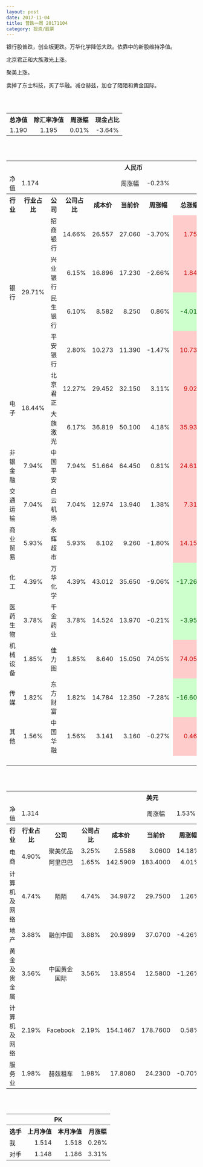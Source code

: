 ```yaml
---
layout: post
date: 2017-11-04
title: 普跌一周 20171104
category: 投资/股票
---
```


银行股普跌，创业板更跌。万华化学降低大跌。依靠中的新股维持净值。

北京君正和大族激光上涨。

聚美上涨。

卖掉了东士科技，买了华融。减仓赫兹，加仓了陌陌和黄金国际。


<br/>
<br/>

<table cellspacing="0" border="0">
	<tr>
		<th height="17" align="center"><font face="Noto Sans CJK SC Regular">总净值</font></th>
		<th align="center"><font face="Noto Sans CJK SC Regular">除汇率净值</font></th>
		<th align="center"><font face="Noto Sans CJK SC Regular">周涨幅</font></th>
		<th align="center" valign="middle"><font face="Noto Sans CJK SC Regular">现金占比</font></th>
	</tr>
	<tr>
		<td height="17" align="center" sdval="1.19" sdnum="1033;0;0.000">1.190</td>
		<td align="center" sdval="1.195" sdnum="1033;0;0.000">1.195</td>
		<td align="center" sdval="0.0001" sdnum="1033;0;0.00%">0.01%</td>
		<td align="center" sdval="-0.0364" sdnum="1033;0;0.00%">-3.64%</td>
	</tr>
</table>
<br />
<br />
<table>
	<tr>
		<th colspan="10"  height="21" align="center" valign="middle"><font face="Noto Sans CJK SC Regular">人民币</font></th>
		</tr>
	<tr>
		<td height="17" align="center"><font face="Noto Sans CJK SC Regular">净值</font></td>
		<td colspan="4"  align="left" valign="middle" sdval="1.174" sdnum="1033;">1.174</td>
		<td align="center"><font face="Noto Sans CJK SC Regular">周涨幅</font></td>
		<td colspan="4"  align="left" valign="middle" sdval="-0.0023" sdnum="1033;0;0.00%">-0.23%</td>
		</tr>
	<tr>
		<th height="21" align="center" valign="middle"><font face="Noto Sans CJK SC Regular">行业</font></th>
		<th align="center" valign="middle"><font face="Noto Sans CJK SC Regular">行业占比</font></th>
		<th align="center"><font face="Noto Sans CJK SC Regular">公司</font></th>
		<th align="center"><font face="Noto Sans CJK SC Regular">公司占比</font></th>
		<th align="center"><font face="Noto Sans CJK SC Regular">成本价</font></th>
		<th align="center"><font face="Noto Sans CJK SC Regular">当前价</font></th>
		<th align="center"><font face="Noto Sans CJK SC Regular">周涨幅</font></th>
		<th align="center"><font face="Noto Sans CJK SC Regular">总涨幅</font></th>
		<th align="left"><font face="Noto Sans CJK SC Regular">下一阶梯</font></th>
		<th align="left"><font face="Noto Sans CJK SC Regular">止损价</font></th>
	</tr>
	<tr>
		<td rowspan="4"  height="68" align="center" valign="middle"><font face="Noto Sans CJK SC Regular">银行</font></td>
		<td rowspan="4"  align="center" valign="middle" sdval="0.2971" sdnum="1033;0;0.00%">29.71%</td>
		<td align="left"><font face="Noto Sans CJK SC Regular">招商银行</font></td>
		<td align="right" sdval="0.1466" sdnum="1033;0;0.00%">14.66%</td>
		<td align="right" sdval="26.557" sdnum="1033;0;0.000">26.557</td>
		<td align="right" sdval="27.06" sdnum="1033;0;0.000">27.060</td>
		<td align="right" sdval="-0.037" sdnum="1033;0;0.00%">-3.70%</td>
		<td align="right" bgcolor="#FFCCCC" sdval="0.0175403923635953" sdnum="1033;0;0.00%"><font color="#CC0000">1.75%</font></td>
		<td align="right" sdval="33.19625" sdnum="1033;0;0.000">33.196</td>
		<td align="right" sdval="0" sdnum="1033;0;0.000">0.000</td>
	</tr>
	<tr>
		<td align="left"><font face="Noto Sans CJK SC Regular">兴业银行</font></td>
		<td align="right" sdval="0.0615" sdnum="1033;0;0.00%">6.15%</td>
		<td align="right" sdval="16.896" sdnum="1033;0;0.000">16.896</td>
		<td align="right" sdval="17.23" sdnum="1033;0;0.000">17.230</td>
		<td align="right" sdval="-0.0266" sdnum="1033;0;0.00%">-2.66%</td>
		<td align="right" bgcolor="#FFCCCC" sdval="0.0183679924242424" sdnum="1033;0;0.00%"><font color="#CC0000">1.84%</font></td>
		<td align="right" sdval="21.12" sdnum="1033;0;0.000">21.120</td>
		<td align="right" sdval="0" sdnum="1033;0;0.000">0.000</td>
	</tr>
	<tr>
		<td align="left"><font face="Noto Sans CJK SC Regular">民生银行</font></td>
		<td align="right" sdval="0.061" sdnum="1033;0;0.00%">6.10%</td>
		<td align="right" sdval="8.582" sdnum="1033;0;0.000">8.582</td>
		<td align="right" sdval="8.25" sdnum="1033;0;0.000">8.250</td>
		<td align="right" sdval="0.0086" sdnum="1033;0;0.00%">0.86%</td>
		<td align="right" bgcolor="#CCFFCC" sdval="-0.0400856210673504" sdnum="1033;0;0.00%"><font color="#006600">-4.01%</font></td>
		<td align="right" sdval="10.7275" sdnum="1033;0;0.000">10.728</td>
		<td align="right" sdval="0" sdnum="1033;0;0.000">0.000</td>
	</tr>
	<tr>
		<td align="left"><font face="Noto Sans CJK SC Regular">平安银行</font></td>
		<td align="right" sdval="0.028" sdnum="1033;0;0.00%">2.80%</td>
		<td align="right" sdval="10.273" sdnum="1033;0;0.000">10.273</td>
		<td align="right" sdval="11.39" sdnum="1033;0;0.000">11.390</td>
		<td align="right" sdval="-0.0147" sdnum="1033;0;0.00%">-1.47%</td>
		<td align="right" bgcolor="#FFCCCC" sdval="0.107331626593984" sdnum="1033;0;0.00%"><font color="#CC0000">10.73%</font></td>
		<td align="right" sdval="12.84125" sdnum="1033;0;0.000">12.841</td>
		<td align="right" sdval="0" sdnum="1033;0;0.000">0.000</td>
	</tr>
	<tr>
		<td rowspan="2"  height="34" align="center" valign="middle"><font face="Noto Sans CJK SC Regular">电子</font></td>
		<td rowspan="2"  align="center" valign="middle" sdval="0.1844" sdnum="1033;0;0.00%">18.44%</td>
		<td align="left"><font face="Noto Sans CJK SC Regular">北京君正</font></td>
		<td align="right" sdval="0.1227" sdnum="1033;0;0.00%">12.27%</td>
		<td align="right" sdval="29.452" sdnum="1033;0;0.000">29.452</td>
		<td align="right" sdval="32.15" sdnum="1033;0;0.000">32.150</td>
		<td align="right" sdval="0.0311" sdnum="1033;0;0.00%">3.11%</td>
		<td align="right" bgcolor="#FFCCCC" sdval="0.0902066820589431" sdnum="1033;0;0.00%"><font color="#CC0000">9.02%</font></td>
		<td align="right" sdval="36.815" sdnum="1033;0;0.000">36.815</td>
		<td align="right" sdval="0" sdnum="1033;0;0.000">0.000</td>
	</tr>
	<tr>
		<td align="left"><font face="Noto Sans CJK SC Regular">大族激光</font></td>
		<td align="right" sdval="0.0617" sdnum="1033;0;0.00%">6.17%</td>
		<td align="right" sdval="36.819" sdnum="1033;0;0.000">36.819</td>
		<td align="right" sdval="50.1" sdnum="1033;0;0.000">50.100</td>
		<td align="right" sdval="0.0418" sdnum="1033;0;0.00%">4.18%</td>
		<td align="right" bgcolor="#FFCCCC" sdval="0.359310502729569" sdnum="1033;0;0.00%"><font color="#CC0000">35.93%</font></td>
		<td align="right" bgcolor="#CCFFCC" sdval="57.5296875" sdnum="1033;0;0.000"><font color="#006600">57.530</font></td>
		<td align="right" bgcolor="#FFCCCC" sdval="42.34185" sdnum="1033;0;0.000"><font color="#CC0000">42.342</font></td>
	</tr>
	<tr>
		<td height="17" align="center" valign="middle"><font face="Noto Sans CJK SC Regular">非银金融</font></td>
		<td align="center" valign="middle" sdval="0.0794" sdnum="1033;0;0.00%">7.94%</td>
		<td align="left"><font face="Noto Sans CJK SC Regular">中国平安</font></td>
		<td align="right" sdval="0.0794" sdnum="1033;0;0.00%">7.94%</td>
		<td align="right" sdval="51.664" sdnum="1033;0;0.000">51.664</td>
		<td align="right" sdval="64.45" sdnum="1033;0;0.000">64.450</td>
		<td align="right" sdval="0.0081" sdnum="1033;0;0.00%">0.81%</td>
		<td align="right" bgcolor="#FFCCCC" sdval="0.246083741096315" sdnum="1033;0;0.00%"><font color="#CC0000">24.61%</font></td>
		<td align="right" sdval="64.58" sdnum="1033;0;0.000">64.580</td>
		<td align="right" sdval="0" sdnum="1033;0;0.000">0.000</td>
	</tr>
	<tr>
		<td height="17" align="center" valign="middle"><font face="Noto Sans CJK SC Regular"> 交通运输</font></td>
		<td align="center" valign="middle" sdval="0.0704" sdnum="1033;0;0.00%">7.04%</td>
		<td align="left"><font face="Noto Sans CJK SC Regular">白云机场</font></td>
		<td align="right" sdval="0.0704" sdnum="1033;0;0.00%">7.04%</td>
		<td align="right" sdval="12.974" sdnum="1033;0;0.000">12.974</td>
		<td align="right" sdval="13.94" sdnum="1033;0;0.000">13.940</td>
		<td align="right" sdval="0.0138" sdnum="1033;0;0.00%">1.38%</td>
		<td align="right" bgcolor="#FFCCCC" sdval="0.0730566055187296" sdnum="1033;0;0.00%"><font color="#CC0000">7.31%</font></td>
		<td align="right" sdval="16.2175" sdnum="1033;0;0.000">16.218</td>
		<td align="right" sdval="0" sdnum="1033;0;0.000">0.000</td>
	</tr>
	<tr>
		<td height="17" align="center" valign="middle"><font face="Noto Sans CJK SC Regular">商业贸易</font></td>
		<td align="center" valign="middle" sdval="0.0593" sdnum="1033;0;0.00%">5.93%</td>
		<td align="left"><font face="Noto Sans CJK SC Regular">永辉超市</font></td>
		<td align="right" sdval="0.0593" sdnum="1033;0;0.00%">5.93%</td>
		<td align="right" sdval="8.102" sdnum="1033;0;0.000">8.102</td>
		<td align="right" sdval="9.26" sdnum="1033;0;0.000">9.260</td>
		<td align="right" sdval="-0.018" sdnum="1033;0;0.00%">-1.80%</td>
		<td align="right" bgcolor="#FFCCCC" sdval="0.141527672179709" sdnum="1033;0;0.00%"><font color="#CC0000">14.15%</font></td>
		<td align="right" sdval="10.1275" sdnum="1033;0;0.000">10.128</td>
		<td align="right" sdval="0" sdnum="1033;0;0.000">0.000</td>
	</tr>
	<tr>
		<td height="17" align="center" valign="middle"><font face="Noto Sans CJK SC Regular">化工</font></td>
		<td align="center" valign="middle" sdval="0.0439" sdnum="1033;0;0.00%">4.39%</td>
		<td align="left"><font face="Noto Sans CJK SC Regular">万华化学</font></td>
		<td align="right" sdval="0.0439" sdnum="1033;0;0.00%">4.39%</td>
		<td align="right" sdval="43.012" sdnum="1033;0;0.000">43.012</td>
		<td align="right" sdval="35.65" sdnum="1033;0;0.000">35.650</td>
		<td align="right" sdval="-0.0906" sdnum="1033;0;0.00%">-9.06%</td>
		<td align="right" bgcolor="#CCFFCC" sdval="-0.172561536315447" sdnum="1033;0;0.00%"><font color="#006600">-17.26%</font></td>
		<td align="right" sdval="53.765" sdnum="1033;0;0.000">53.765</td>
		<td align="right" sdval="0" sdnum="1033;0;0.000">0.000</td>
	</tr>
	<tr>
		<td height="17" align="center" valign="middle"><font face="Noto Sans CJK SC Regular">医药生物</font></td>
		<td align="center" valign="middle" sdval="0.0378" sdnum="1033;0;0.00%">3.78%</td>
		<td align="left"><font face="Noto Sans CJK SC Regular">千金药业</font></td>
		<td align="right" sdval="0.0378" sdnum="1033;0;0.00%">3.78%</td>
		<td align="right" sdval="14.524" sdnum="1033;0;0.000">14.524</td>
		<td align="right" sdval="13.97" sdnum="1033;0;0.000">13.970</td>
		<td align="right" sdval="-0.0021" sdnum="1033;0;0.00%">-0.21%</td>
		<td align="right" bgcolor="#CCFFCC" sdval="-0.0395437620490224" sdnum="1033;0;0.00%"><font color="#006600">-3.95%</font></td>
		<td align="right" sdval="18.155" sdnum="1033;0;0.000">18.155</td>
		<td align="right" sdval="0" sdnum="1033;0;0.000">0.000</td>
	</tr>
	<tr>
		<td height="17" align="center"><font face="Noto Sans CJK SC Regular">机械设备</font></td>
		<td align="center" sdval="0.0185" sdnum="1033;0;0.00%">1.85%</td>
		<td align="left"><font face="Noto Sans CJK SC Regular">佳力图</font></td>
		<td align="right" sdval="0.0185" sdnum="1033;0;0.00%">1.85%</td>
		<td align="right" sdval="8.64" sdnum="1033;0;0.000">8.640</td>
		<td align="right" sdval="15.05" sdnum="1033;0;0.000">15.050</td>
		<td align="right" sdval="0.7405" sdnum="1033;0;0.00%">74.05%</td>
		<td align="right" bgcolor="#FFCCCC" sdval="0.740498148148148" sdnum="1033;0;0.00%"><font color="#CC0000">74.05%</font></td>
		<td align="right" bgcolor="#CCFFCC" sdval="16.875" sdnum="1033;0;0.000"><font color="#006600">16.875</font></td>
		<td align="right" bgcolor="#FFCCCC" sdval="12.42" sdnum="1033;0;0.000"><font color="#CC0000">12.420</font></td>
	</tr>
	<tr>
		<td height="17" align="center"><font face="Noto Sans CJK SC Regular">传媒</font></td>
		<td align="center" sdval="0.0182" sdnum="1033;0;0.00%">1.82%</td>
		<td align="left"><font face="Noto Sans CJK SC Regular">东方财富</font></td>
		<td align="right" sdval="0.0182" sdnum="1033;0;0.00%">1.82%</td>
		<td align="right" sdval="14.784" sdnum="1033;0;0.000">14.784</td>
		<td align="right" sdval="12.35" sdnum="1033;0;0.000">12.350</td>
		<td align="right" sdval="-0.0728" sdnum="1033;0;0.00%">-7.28%</td>
		<td align="right" bgcolor="#CCFFCC" sdval="-0.166037445887446" sdnum="1033;0;0.00%"><font color="#006600">-16.60%</font></td>
		<td align="right" sdval="18.48" sdnum="1033;0;0.000">18.480</td>
		<td align="right" sdval="0" sdnum="1033;0;0.000">0.000</td>
	</tr>
	<tr>
		<td height="17" align="center"><font face="Noto Sans CJK SC Regular">其他</font></td>
		<td align="center" sdval="0.0156" sdnum="1033;0;0.00%">1.56%</td>
		<td align="left"><font face="Noto Sans CJK SC Regular">中国华融</font></td>
		<td align="right" sdval="0.0156" sdnum="1033;0;0.00%">1.56%</td>
		<td align="right" sdval="3.141" sdnum="1033;0;0.000">3.141</td>
		<td align="right" sdval="3.16" sdnum="1033;0;0.000">3.160</td>
		<td align="right" sdval="-0.0027" sdnum="1033;0;0.00%">-0.27%</td>
		<td align="right" bgcolor="#FFCCCC" sdval="0.00464902897166497" sdnum="1033;0;0.00%"><font color="#CC0000">0.46%</font></td>
		<td align="right" sdval="3.92625" sdnum="1033;0;0.000">3.926</td>
		<td align="right" sdval="0" sdnum="1033;0;0.000">0.000</td>
	</tr>
	<tr>
		<td height="17" align="left"><br></td>
		<td align="left"><br></td>
		<td align="left"><br></td>
		<td align="left"><br></td>
		<td align="left"><br></td>
		<td align="left"><br></td>
		<td align="left"><br></td>
		<td align="left"><br></td>
		<td align="left"><br></td>
		<td align="left"><br></td>
	</tr>
</table>
<br />
<br />
<table>
	<tr>
		<th colspan="10"  height="21" align="center" valign="middle"><font face="Noto Sans CJK SC Regular">美元</font></th>
		</tr>
	<tr>
		<td height="17" align="center"><font face="Noto Sans CJK SC Regular">净值</font></td>
		<td colspan="4"  align="left" valign="middle" sdval="1.314" sdnum="1033;">1.314</td>
		<td align="center"><font face="Noto Sans CJK SC Regular">周涨幅</font></td>
		<td colspan="4"  align="left" valign="middle" sdval="0.0153" sdnum="1033;0;0.00%">1.53%</td>
		</tr>
	<tr>
		<th height="21" align="center" valign="middle"><font face="Noto Sans CJK SC Regular">行业</font></th>
		<th align="center" valign="middle"><font face="Noto Sans CJK SC Regular">行业占比</font></th>
		<th align="center"><font face="Noto Sans CJK SC Regular">公司</font></th>
		<th align="center"><font face="Noto Sans CJK SC Regular">公司占比</font></th>
		<th align="center"><font face="Noto Sans CJK SC Regular">成本价</font></th>
		<th align="center"><font face="Noto Sans CJK SC Regular">当前价</font></th>
		<th align="center"><font face="Noto Sans CJK SC Regular">周涨幅</font></th>
		<th align="center"><font face="Noto Sans CJK SC Regular">总涨幅</font></th>
		<th align="left"><font face="Noto Sans CJK SC Regular">下一阶梯</font></th>
		<th align="left"><font face="Noto Sans CJK SC Regular">止损价</font></th>
	</tr>
	<tr>
		<td rowspan="2"  height="34" align="center" valign="middle"><font face="Noto Sans CJK SC Regular">电商</font></td>
		<td rowspan="2"  align="center" valign="middle" sdval="0.049" sdnum="1033;0;0.00%">4.90%</td>
		<td align="center" sdnum="1033;0;0.00%"><font face="Noto Sans CJK SC Regular">聚美优品</font></td>
		<td align="right" sdval="0.0325" sdnum="1033;0;0.00%">3.25%</td>
		<td align="right" sdval="2.5588" sdnum="1033;0;0.0000">2.5588</td>
		<td align="right" sdval="3.06" sdnum="1033;0;0.0000">3.0600</td>
		<td align="right" sdval="0.1418" sdnum="1033;0;0.00%">14.18%</td>
		<td align="right" bgcolor="#FFCCCC" sdval="0.194473065499453" sdnum="1033;0;0.00%"><font color="#CC0000">19.45%</font></td>
		<td align="right" sdval="3.1985" sdnum="1033;0;0.000">3.199</td>
		<td align="right" sdval="0" sdnum="1033;0;0.000">0.000</td>
	</tr>
	<tr>
		<td align="center" sdnum="1033;0;0.00%"><font face="Noto Sans CJK SC Regular">阿里巴巴</font></td>
		<td align="right" sdval="0.0165" sdnum="1033;0;0.00%">1.65%</td>
		<td align="right" sdval="142.5909" sdnum="1033;0;0.0000">142.5909</td>
		<td align="right" sdval="183.4" sdnum="1033;0;0.0000">183.4000</td>
		<td align="right" sdval="0.0401" sdnum="1033;0;0.00%">4.01%</td>
		<td align="right" bgcolor="#FFCCCC" sdval="0.284797085508262" sdnum="1033;0;0.00%"><font color="#CC0000">28.48%</font></td>
		<td align="right" bgcolor="#CCFFCC" sdval="222.79828125" sdnum="1033;0;0.000"><font color="#006600">222.798</font></td>
		<td align="right" bgcolor="#FFCCCC" sdval="163.979535" sdnum="1033;0;0.000"><font color="#CC0000">163.980</font></td>
	</tr>
	<tr>
		<td height="17" align="center"><font face="Noto Sans CJK SC Regular">计算机及网络</font></td>
		<td align="center" sdval="0.0474" sdnum="1033;0;0.00%">4.74%</td>
		<td align="center" sdnum="1033;0;0.00%"><font face="Noto Sans CJK SC Regular">陌陌</font></td>
		<td align="right" sdval="0.0474" sdnum="1033;0;0.00%">4.74%</td>
		<td align="right" sdval="34.9872" sdnum="1033;0;0.0000">34.9872</td>
		<td align="right" sdval="29.75" sdnum="1033;0;0.0000">29.7500</td>
		<td align="right" sdval="0.0126" sdnum="1033;0;0.00%">1.26%</td>
		<td align="right" bgcolor="#CCFFCC" sdval="-0.151089029130654" sdnum="1033;0;0.00%"><font color="#006600">-15.11%</font></td>
		<td align="right" sdval="43.734" sdnum="1033;0;0.000">43.734</td>
		<td align="right" sdval="0" sdnum="1033;0;0.000">0.000</td>
	</tr>
	<tr>
		<td height="17" align="center"><font face="Noto Sans CJK SC Regular">地产</font></td>
		<td align="center" sdval="0.0388" sdnum="1033;0;0.00%">3.88%</td>
		<td align="center" sdnum="1033;0;0.00%"><font face="Noto Sans CJK SC Regular">融创中国</font></td>
		<td align="right" sdval="0.0388" sdnum="1033;0;0.00%">3.88%</td>
		<td align="right" sdval="20.9899" sdnum="1033;0;0.0000">20.9899</td>
		<td align="right" sdval="37.07" sdnum="1033;0;0.0000">37.0700</td>
		<td align="right" sdval="-0.0426" sdnum="1033;0;0.00%">-4.26%</td>
		<td align="right" bgcolor="#FFCCCC" sdval="0.764687499225818" sdnum="1033;0;0.00%"><font color="#CC0000">76.47%</font></td>
		<td align="right" bgcolor="#CCFFCC" sdval="40.9958984375" sdnum="1033;0;0.000"><font color="#006600">40.996</font></td>
		<td align="right" bgcolor="#FFCCCC" sdval="30.17298125" sdnum="1033;0;0.000"><font color="#CC0000">30.173</font></td>
	</tr>
	<tr>
		<td height="17" align="center"><font face="Noto Sans CJK SC Regular">黄金及贵金属</font></td>
		<td align="center" sdval="0.0356" sdnum="1033;0;0.00%">3.56%</td>
		<td align="center" sdnum="1033;0;0.00%"><font face="Noto Sans CJK SC Regular">中国黄金国际</font></td>
		<td align="right" sdval="0.0356" sdnum="1033;0;0.00%">3.56%</td>
		<td align="right" sdval="13.8554" sdnum="1033;0;0.0000">13.8554</td>
		<td align="right" sdval="12.58" sdnum="1033;0;0.0000">12.5800</td>
		<td align="right" sdval="-0.0126" sdnum="1033;0;0.00%">-1.26%</td>
		<td align="right" bgcolor="#CCFFCC" sdval="-0.0934507527750913" sdnum="1033;0;0.00%"><font color="#006600">-9.35%</font></td>
		<td align="right" sdval="17.31925" sdnum="1033;0;0.000">17.319</td>
		<td align="right" sdval="0" sdnum="1033;0;0.000">0.000</td>
	</tr>
	<tr>
		<td height="17" align="center"><font face="Noto Sans CJK SC Regular">计算机及网络</font></td>
		<td align="center" sdval="0.0219" sdnum="1033;0;0.00%">2.19%</td>
		<td align="center" sdnum="1033;0;0.00%">Facebook</td>
		<td align="right" sdval="0.0219" sdnum="1033;0;0.00%">2.19%</td>
		<td align="right" sdval="154.1467" sdnum="1033;0;0.0000">154.1467</td>
		<td align="right" sdval="178.76" sdnum="1033;0;0.0000">178.7600</td>
		<td align="right" sdval="0.0058" sdnum="1033;0;0.00%">0.58%</td>
		<td align="right" bgcolor="#FFCCCC" sdval="0.158274517845662" sdnum="1033;0;0.00%"><font color="#CC0000">15.83%</font></td>
		<td align="right" sdval="192.683375" sdnum="1033;0;0.000">192.683</td>
		<td align="right" sdval="0" sdnum="1033;0;0.000">0.000</td>
	</tr>
	<tr>
		<td height="17" align="center"><font face="Noto Sans CJK SC Regular">服务业</font></td>
		<td align="center" sdval="0.0198" sdnum="1033;0;0.00%">1.98%</td>
		<td align="center" sdnum="1033;0;0.00%"><font face="Noto Sans CJK SC Regular"> 赫兹租车</font></td>
		<td align="right" sdval="0.0198" sdnum="1033;0;0.00%">1.98%</td>
		<td align="right" sdval="17.808" sdnum="1033;0;0.0000">17.8080</td>
		<td align="right" sdval="24.23" sdnum="1033;0;0.0000">24.2300</td>
		<td align="right" sdval="-0.007" sdnum="1033;0;0.00%">-0.70%</td>
		<td align="right" bgcolor="#FFCCCC" sdval="0.359224438454627" sdnum="1033;0;0.00%"><font color="#CC0000">35.92%</font></td>
		<td align="right" bgcolor="#CCFFCC" sdval="27.825" sdnum="1033;0;0.000"><font color="#006600">27.825</font></td>
		<td align="right" bgcolor="#FFCCCC" sdval="20.4792" sdnum="1033;0;0.000"><font color="#CC0000">20.479</font></td>
	</tr>
</table>
<br />
<br />
<table>
	<tr>
		<th colspan="4"  height="17" align="center" valign="middle">PK</th>
	</tr>
	<tr>
		<th height="21" align="center"><font face="Noto Sans CJK SC Regular">选手</font></th>
		<th align="center"><font face="Noto Sans CJK SC Regular">上月净值</font></th>
		<th align="center"><font face="Noto Sans CJK SC Regular">本月净值</font></th>
		<th align="center"><font face="Noto Sans CJK SC Regular">月涨幅</font></th>
	</tr>
	<tr>
		<td height="17" align="left"><font face="Noto Sans CJK SC Regular">我</font></td>
		<td align="right" sdval="1.514" sdnum="1033;">1.514</td>
		<td align="right" sdval="1.518" sdnum="1033;">1.518</td>
		<td align="right" sdval="0.00264200792602387" sdnum="1033;0;0.00%">0.26%</td>
	</tr>
	<tr>
		<td height="17" align="left"><font face="Noto Sans CJK SC Regular">对手</font></td>
		<td align="right" sdval="1.148" sdnum="1033;">1.148</td>
		<td align="right" sdval="1.186" sdnum="1033;">1.186</td>
		<td align="right" sdval="0.0331010452961673" sdnum="1033;0;0.00%">3.31%</td>
	</tr>
</table>
